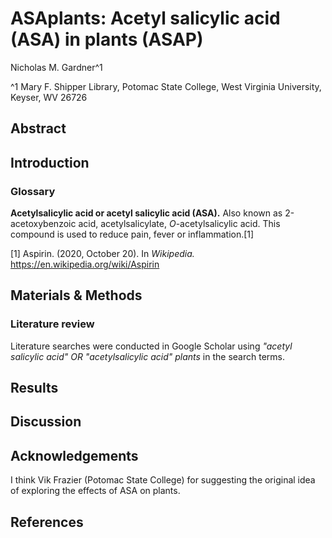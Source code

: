 # ASAplants: Acetyl salicylic acid (ASA) in plants (ASAP)

Nicholas M. Gardner^1

^1 Mary F. Shipper Library, Potomac State College, West Virginia University, Keyser, WV 26726

## Abstract 

## Introduction

### Glossary

**Acetylsalicylic acid or acetyl salicylic acid (ASA).** Also known as 2-acetoxybenzoic acid, acetylsalicylate, *O*-acetylsalicylic acid. This compound is used to reduce pain, fever or inflammation.[1]

[1] Aspirin. (2020, October 20). In *Wikipedia.* https://en.wikipedia.org/wiki/Aspirin

## Materials & Methods

### Literature review

Literature searches were conducted in Google Scholar using *"acetyl salicylic acid" OR "acetylsalicylic acid" plants* in the search terms.

## Results

## Discussion

## Acknowledgements

I think Vik Frazier (Potomac State College) for suggesting the original idea of exploring the effects of ASA on plants.

## References
